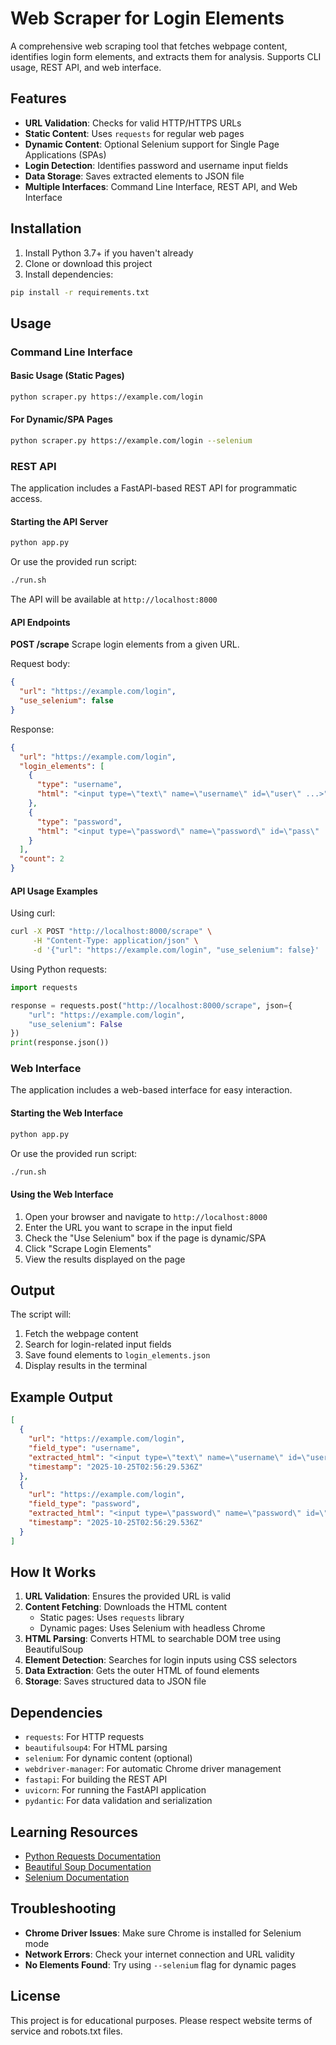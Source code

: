 # Web Scraper for Login Elements

A comprehensive web scraping tool that fetches webpage content, identifies login form elements, and extracts them for analysis. Supports CLI usage, REST API, and web interface.

## Features

- **URL Validation**: Checks for valid HTTP/HTTPS URLs
- **Static Content**: Uses `requests` for regular web pages
- **Dynamic Content**: Optional Selenium support for Single Page Applications (SPAs)
- **Login Detection**: Identifies password and username input fields
- **Data Storage**: Saves extracted elements to JSON file
- **Multiple Interfaces**: Command Line Interface, REST API, and Web Interface

## Installation

1. Install Python 3.7+ if you haven't already
2. Clone or download this project
3. Install dependencies:

```bash
pip install -r requirements.txt
```

## Usage

### Command Line Interface

#### Basic Usage (Static Pages)

```bash
python scraper.py https://example.com/login
```

#### For Dynamic/SPA Pages

```bash
python scraper.py https://example.com/login --selenium
```

### REST API

The application includes a FastAPI-based REST API for programmatic access.

#### Starting the API Server

```bash
python app.py
```

Or use the provided run script:

```bash
./run.sh
```

The API will be available at `http://localhost:8000`

#### API Endpoints

**POST /scrape**
Scrape login elements from a given URL.

Request body:
```json
{
  "url": "https://example.com/login",
  "use_selenium": false
}
```

Response:
```json
{
  "url": "https://example.com/login",
  "login_elements": [
    {
      "type": "username",
      "html": "<input type=\"text\" name=\"username\" id=\"user\" ...>"
    },
    {
      "type": "password",
      "html": "<input type=\"password\" name=\"password\" id=\"pass\" ...>"
    }
  ],
  "count": 2
}
```

#### API Usage Examples

Using curl:
```bash
curl -X POST "http://localhost:8000/scrape" \
     -H "Content-Type: application/json" \
     -d '{"url": "https://example.com/login", "use_selenium": false}'
```

Using Python requests:
```python
import requests

response = requests.post("http://localhost:8000/scrape", json={
    "url": "https://example.com/login",
    "use_selenium": False
})
print(response.json())
```

### Web Interface

The application includes a web-based interface for easy interaction.

#### Starting the Web Interface

```bash
python app.py
```

Or use the provided run script:

```bash
./run.sh
```

#### Using the Web Interface

1. Open your browser and navigate to `http://localhost:8000`
2. Enter the URL you want to scrape in the input field
3. Check the "Use Selenium" box if the page is dynamic/SPA
4. Click "Scrape Login Elements"
5. View the results displayed on the page

## Output

The script will:
1. Fetch the webpage content
2. Search for login-related input fields
3. Save found elements to `login_elements.json`
4. Display results in the terminal

## Example Output

```json
[
  {
    "url": "https://example.com/login",
    "field_type": "username",
    "extracted_html": "<input type=\"text\" name=\"username\" id=\"user\" ...>",
    "timestamp": "2025-10-25T02:56:29.536Z"
  },
  {
    "url": "https://example.com/login",
    "field_type": "password",
    "extracted_html": "<input type=\"password\" name=\"password\" id=\"pass\" ...>",
    "timestamp": "2025-10-25T02:56:29.536Z"
  }
]
```

## How It Works

1. **URL Validation**: Ensures the provided URL is valid
2. **Content Fetching**: Downloads the HTML content
   - Static pages: Uses `requests` library
   - Dynamic pages: Uses Selenium with headless Chrome
3. **HTML Parsing**: Converts HTML to searchable DOM tree using BeautifulSoup
4. **Element Detection**: Searches for login inputs using CSS selectors
5. **Data Extraction**: Gets the outer HTML of found elements
6. **Storage**: Saves structured data to JSON file

## Dependencies

- `requests`: For HTTP requests
- `beautifulsoup4`: For HTML parsing
- `selenium`: For dynamic content (optional)
- `webdriver-manager`: For automatic Chrome driver management
- `fastapi`: For building the REST API
- `uvicorn`: For running the FastAPI application
- `pydantic`: For data validation and serialization

## Learning Resources

- [Python Requests Documentation](https://requests.readthedocs.io/)
- [Beautiful Soup Documentation](https://www.crummy.com/software/BeautifulSoup/bs4/doc/)
- [Selenium Documentation](https://selenium-python.readthedocs.io/)

## Troubleshooting

- **Chrome Driver Issues**: Make sure Chrome is installed for Selenium mode
- **Network Errors**: Check your internet connection and URL validity
- **No Elements Found**: Try using `--selenium` flag for dynamic pages

## License

This project is for educational purposes. Please respect website terms of service and robots.txt files.